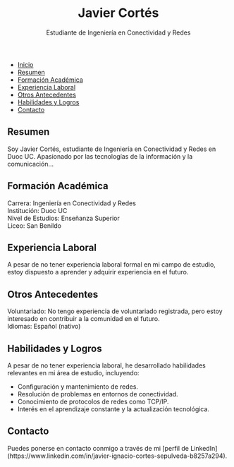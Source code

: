 <!DOCTYPE html>
<html>
<head>
   
</head>
<body>
    <header>
        <h1>Javier Cortés</h1>
        <p>Estudiante de Ingeniería en Conectividad y Redes</p>
    </header>
    <nav>
        <ul>
            <li><a href="#inicio">Inicio</a></li>
            <li><a href="#resumen">Resumen</a></li>
            <li><a href="#formacion">Formación Académica</a></li>
            <li><a href="#experiencia">Experiencia Laboral</a></li>
            <li><a href="#antecedentes">Otros Antecedentes</a></li>
            <li><a href="#habilidades">Habilidades y Logros</a></li>
            <li><a href="#contacto">Contacto</a></li>
        </ul>
    </nav>
    <section id="inicio">
        <!-- Aquí puedes agregar una imagen de perfil si lo deseas -->
    </section>
    <section id="resumen">
        <h2>Resumen</h2>
        <p>Soy Javier Cortés, estudiante de Ingeniería en Conectividad y Redes en Duoc UC. Apasionado por las tecnologías de la información y la comunicación...</p>
    </section>
    <section id="formacion">
        <h2>Formación Académica</h2>
        <p>Carrera: Ingeniería en Conectividad y Redes<br>
        Institución: Duoc UC<br>
        Nivel de Estudios: Enseñanza Superior<br>
        Liceo: San Benildo</p>
    </section>
    <section id="experiencia">
        <h2>Experiencia Laboral</h2>
        <p>A pesar de no tener experiencia laboral formal en mi campo de estudio, estoy dispuesto a aprender y adquirir experiencia en el futuro.</p>
    </section>
    <section id="antecedentes">
        <h2>Otros Antecedentes</h2>
        <p>Voluntariado: No tengo experiencia de voluntariado registrada, pero estoy interesado en contribuir a la comunidad en el futuro.<br>
        Idiomas: Español (nativo)</p>
    </section>
    <section id="habilidades">
        <h2>Habilidades y Logros</h2>
        <p>A pesar de no tener experiencia laboral, he desarrollado habilidades relevantes en mi área de estudio, incluyendo:</p>
        <ul>
            <li>Configuración y mantenimiento de redes.</li>
            <li>Resolución de problemas en entornos de conectividad.</li>
            <li>Conocimiento de protocolos de redes como TCP/IP.</li>
            <li>Interés en el aprendizaje constante y la actualización tecnológica.</li>
        </ul>
    </section>
    <section id="contacto">
        <h2>Contacto</h2>
        <p>Puedes ponerse en contacto conmigo a través de mi [perfil de LinkedIn](https://www.linkedin.com/in/javier-ignacio-cortes-sepulveda-b8257a294).</p>
    </section>
</body>
</html>

